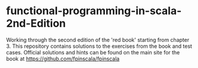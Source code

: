 # functional-programming-in-scala-2nd-Edition
Working through the second edition of the 'red book' starting from chapter 3. This repository contains solutions to the exercises from the book and test cases. 
Official solutions and hints can be found on the main site for the book at https://github.com/fpinscala/fpinscala
